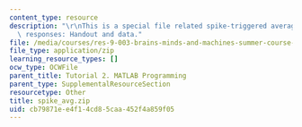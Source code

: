```yaml
---
content_type: resource
description: "\r\nThis is a special file related spike-triggered averaging of neural\
  \ responses: Handout and data."
file: /media/courses/res-9-003-brains-minds-and-machines-summer-course-summer-2015/cb79871ee4f14cd85caa452f4a859f05_spike_avg.zip
file_type: application/zip
learning_resource_types: []
ocw_type: OCWFile
parent_title: Tutorial 2. MATLAB Programming
parent_type: SupplementalResourceSection
resourcetype: Other
title: spike_avg.zip
uid: cb79871e-e4f1-4cd8-5caa-452f4a859f05
---
```

